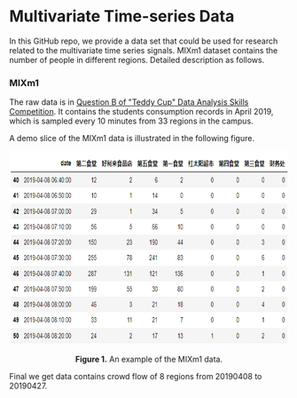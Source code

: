# Multivariate Time-series Data
In this GitHub repo, we provide a data set that could be used for research related to the multivariate time series signals. MIXm1 dataset contains the number of people in different regions. Detailed description as follows.


### MIXm1
The raw data is in [Question B of "Teddy Cup" Data Analysis Skills Competition](https://www.tipdm.org:10010/#/competition/1352509890509332480/question). It contains the students consumption records in April 2019, which is sampled every 10 minutes from 33 regions in the campus.

 A demo slice of the MIXm1 data is illustrated in the following figure.
<p align="center">
<img src="./img/example_data2.png" height = "350" alt="" align=center />
<br><br>
<b>Figure 1.</b> An example of the MIXm1 data.
</p>

Final we get data contains crowd flow of 8 regions from 20190408 to 20190427.
